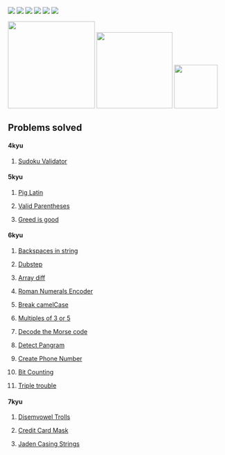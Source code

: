 <img src="https://img.shields.io/github/languages/code-size/murilofelpeto/codewars?style=for-the-badge"> <img src="https://img.shields.io/github/repo-size/murilofelpeto/codewars?color=purple&style=for-the-badge"> 
<img src="https://img.shields.io/github/languages/count/murilofelpeto/codewars?color=green&style=for-the-badge"> 
<img src="https://img.shields.io/github/languages/top/murilofelpeto/codewars?color=orange&style=for-the-badge">
<img src="https://img.shields.io/github/commit-activity/m/murilofelpeto/codewars?color=lime&style=for-the-badge">
<img src="https://img.shields.io/github/last-commit/murilofelpeto/codewars?color=darkgreen&style=for-the-badge">

<img src="https://tokei.rs/b1/github/murilofelpeto/codewars?category=code" width="200"> <img src="https://tokei.rs/b1/github/murilofelpeto/codewars?category=lines" width="175">
<img src="https://tokei.rs/b1/github/murilofelpeto/codewars?category=files" width="100">

## Problems solved
#### 4kyu

1. [Sudoku Validator](https://www.codewars.com/kata/529bf0e9bdf7657179000008)

#### 5kyu

1. [Pig Latin](https://www.codewars.com/kata/520b9d2ad5c005041100000f)

1. [Valid Parentheses](https://www.codewars.com/kata/52774a314c2333f0a7000688)

1. [Greed is good](https://www.codewars.com/kata/5270d0d18625160ada0000e4)

#### 6kyu

1. [Backspaces in string](https://www.codewars.com/kata/5727bb0fe81185ae62000ae3)

1. [Dubstep](https://www.codewars.com/kata/551dc350bf4e526099000ae5)

1. [Array diff](https://www.codewars.com/kata/523f5d21c841566fde000009)

1. [Roman Numerals Encoder](https://www.codewars.com/kata/51b62bf6a9c58071c600001b)

1. [Break camelCase](https://www.codewars.com/kata/5208f99aee097e6552000148)

1. [Multiples of 3 or 5](https://www.codewars.com/kata/514b92a657cdc65150000006)

1. [Decode the Morse code](https://www.codewars.com/kata/54b724efac3d5402db00065e)

1. [Detect Pangram](https://www.codewars.com/kata/545cedaa9943f7fe7b000048)

1. [Create Phone Number](https://www.codewars.com/kata/525f50e3b73515a6db000b83)

1. [Bit Counting](https://www.codewars.com/kata/526571aae218b8ee490006f4)

1. [Triple trouble](https://www.codewars.com/kata/55d5434f269c0c3f1b000058)

#### 7kyu

1. [Disemvowel Trolls](https://www.codewars.com/kata/52fba66badcd10859f00097e)

1. [Credit Card Mask](https://www.codewars.com/kata/5412509bd436bd33920011bc)

1. [Jaden Casing Strings](https://www.codewars.com/kata/5390bac347d09b7da40006f6)